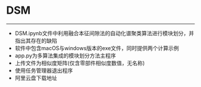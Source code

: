 # DSM
---
- DSM.ipynb文件中利用融合本征间隙法的自动化谱聚类算法进行模块划分，并指出其存在的缺陷
- 软件中包含macOS与windows版本的exe文件，同时提供两个计算示例
- app.py为多算法集成的模块划分方法主程序
- 上传文件为相似度矩阵(仅含零部件相似度数值，无名称)
- 使用任务管理器退出程序
- 阿里云盘下载地址
